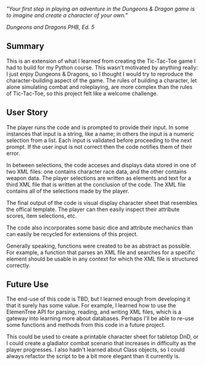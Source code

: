 *"Your first step in playing an adventure in the Dungeons & Dragon game is to imagine and create a character of your own."*

*Dungeons and Dragons PHB, Ed. 5*

## Summary ##

This is an extension of what I learned from creating the Tic-Tac-Toe game I had to build for my Python course. This wasn't motivated by anything really: I just enjoy Dungeons & Dragons, so I thought I would try to reproduce the character-building aspect of the game. The rules of building a character, let alone simulating combat and roleplaying, are more complex than the rules of Tic-Tac-Toe, so this project felt like a welcome challenge.

## User Story ##

The player runs the code and is prompted to provide their input. In some instances that input is a string, like a name; in others the input is a numeric selection from a list. Each input is validated before proceeding to the next prompt. If the user input is not correct then the code notifies them of their error.

In between selections, the code acceses and displays data stored in one of two XML files: one contains character race data, and the other contains weapon data. The player selections are written as elements and text for a third XML file that is written at the conclusion of the code. The XML file contains all of the selections made by the player. 

The final output of the code is visual display character sheet that resembles the offical template. The player can then easily inspect their attribute scores, item selections, etc. 

The code also incorporates some basic dice and attribute mechanics than can easily be recycled for extensions of this project.

Generally speaking, functions were created to be as abstract as possible. For example, a function that parses an XML file and searches for a specific element should be usable in any context for which the XML file is structured correctly.

## Future Use ##

The end-use of this code is TBD, but I learned enough from developing it that it surely has some value. For example, I learned how to use the ElemenTree API for parsing, reading, and writing XML files, which is a gateway into learning more about databases. Perhaps I'll be able to re-use some functions and methods from this code in a future project.

This could be used to create a printable character sheet for tabletop DnD, or I could create a gladiator combat scenario that increases in difficulty as the player progresses. I also hadn't learned about Class objects, so I could always refactor the script to be a bit more elegant than it currently is.
